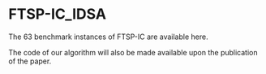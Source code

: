 # FTSP-IC_IDSA
The 63 benchmark instances of FTSP-IC are available here.

The code of our algorithm will also be made available upon the publication of the paper.
